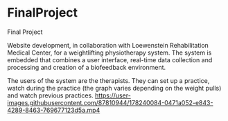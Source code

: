 # FinalProject
Final Project

Website development, in collaboration with Loewenstein Rehabilitation Medical Center, for a weightlifting physiotherapy system. 
The system is embedded that combines a user interface, real-time data collection and processing and creation of a biofeedback environment.

The users of the system are the therapists. 
They can set up a practice, watch during the practice (the graph varies depending on the weight pulls) and watch previous practices.
https://user-images.githubusercontent.com/87810944/178240084-0471a052-e843-4289-8463-769677123d5a.mp4

